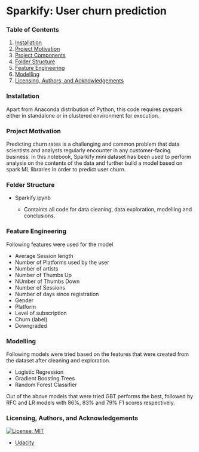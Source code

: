 # Sparkify: User churn prediction

### Table of Contents

1. [Installation](#installation)
2. [Project Motivation](#motivation)
3. [Project Components](#projectComponents)
4. [Folder Structure](#folderStructure)
5. [Feature Engineering](#featureEngineering)
6. [Modelling](#model)
7. [Licensing, Authors, and Acknowledgements](#licensing)

### Installation <a name="installation"></a>

Apart from Anaconda distribution of Python, this code requires pyspark either in standalone or in clustered environment for execution.

### Project Motivation <a name="motivation"></a>

Predicting churn rates is a challenging and common problem that data scientists and analysts regularly encounter in any customer-facing business. In this notebook, Sparkify mini dataset has been used to perform analysis on the contents of the data and further build a model based on spark ML libraries in order to predict user churn.

### Folder Structure <a name="folderStructure"></a>

- Sparkify.ipynb
	
	- Containts all code for data cleaning, data exploration, modelling and conclusions.


### Feature Engineering <a name="featureEngineering"></a>
Following features were used for the model

* Average Session length
* Number of Platforms used by the user
* Number of artists
* Number of Thumbs Up
* NUmber of Thumbs Down
* Number of Sessions
* Number of days since registration
* Gender
* Platform
* Level of subscription
* Churn (label)
* Downgraded


### Modelling <a name="model"></a>
Following models were tried based on the features that were created from the dataset after cleaning and exploration.

* Logistic Regression
* Gradient Boosting Trees
* Random Forest Classifier

Out of the above models that were tried GBT performs the best, followed by RFC and LR models with 86%, 83% and 79% F1 scores respectively.


### Licensing, Authors, and Acknowledgements <a name="licensing"></a>

[![License: MIT](https://img.shields.io/badge/License-MIT-yellow.svg)](https://opensource.org/licenses/MIT)

* [Udacity](https://www.udacity.com/)

